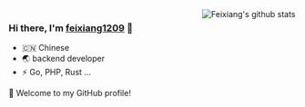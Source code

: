 <img align="right" src="https://github-readme-stats.vercel.app/api?username=fyxemmmm&show_icons=true&theme=vue" alt="Feixiang's github stats" />

### Hi there, I'm [feixiang1209](https://suki.fyxemmmm.cn) 🎉
- 🇨🇳 Chinese
- 🌏 backend developer
- ⚡ Go, PHP, Rust ...





🎉 Welcome to my GitHub profile!
